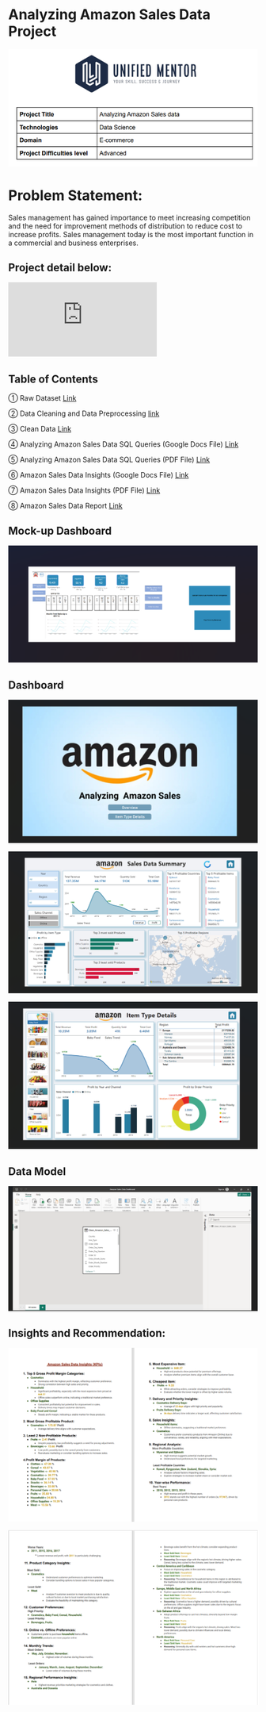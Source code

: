# Analyzing Amazon Sales Data Project

![Screenshot 2024-08-24 105420](https://github.com/Sanku777/UM-projects/blob/main/Analyzing_Amazon_Sales_Project/Screenshot%202024-08-24%20105420.png)

# Problem Statement:
Sales management has gained importance to meet increasing competition and the need for improvement methods of distribution to reduce cost to increase profits. Sales management today is the most important function in a commercial and business enterprises.

## Project detail below:
![Click Here](https://github.com/Sanku777/UM-projects/blob/main/Analyzing_Amazon_Sales_Project/Project%201_Analyzing%20Amazon%20Sales%20data.pdf)

## Table of Contents

① Raw Dataset [Link](https://github.com/Sanku777/UM-projects/blob/main/Analyzing_Amazon_Sales_Project/Amazon%20Sales%20data.csv)

② Data Cleaning and Data Preprocessing [link](https://github.com/Sanku777/UM-projects/blob/main/Analyzing_Amazon_Sales_Project/SQL_Data_Cleaning_%26_Data_Preprocessing.sql)

③ Clean Data [Link](https://github.com/Sanku777/UM-projects/blob/main/Analyzing_Amazon_Sales_Project/Clean_Amazon_Sales_data.csv)

④ Analyzing Amazon Sales Data SQL Queries (Google Docs File) [Link](https://github.com/Sanku777/UM-projects/blob/main/Analyzing_Amazon_Sales_Project/Analysing%20Amazon%20Sales%20SQL%20Queries.docx)

⑤ Analyzing Amazon Sales Data SQL Queries (PDF File) [Link](https://github.com/Sanku777/UM-projects/blob/main/Analyzing_Amazon_Sales_Project/Analysing%20Amazon%20Sales%20SQL%20Queries.pdf)

⑥ Amazon Sales Data Insights (Google Docs File) [Link](https://github.com/Sanku777/UM-projects/blob/main/Analyzing_Amazon_Sales_Project/Amazon%20Sales%20Data%20Insights.docx)

⑦ Amazon Sales Data Insights (PDF File) [Link](https://github.com/Sanku777/UM-projects/blob/main/Analyzing_Amazon_Sales_Project/Amazon%20Sales%20Data%20Insights.pdf)

⑧ Amazon Sales Data Report [Link](https://github.com/Sanku777/UM-projects/blob/main/Analyzing_Amazon_Sales_Project/Analysing%20Amazon%20Sales%20Data%20Report%20sK.pdf)

## Mock-up Dashboard

![Screenshot 2024-08-24 151521](https://github.com/Sanku777/UM-projects/blob/main/Analyzing_Amazon_Sales_Project/Screenshot%202024-08-24%20151521.png)

## Dashboard

![Screenshot 2024-08-24 152125](https://github.com/Sanku777/UM-projects/blob/main/Analyzing_Amazon_Sales_Project/Screenshot%202024-08-24%20152125.png)

![Screenshot 2024-08-24 152730](https://github.com/Sanku777/UM-projects/blob/main/Analyzing_Amazon_Sales_Project/Screenshot%202024-08-24%20152730.png)

![Screenshot 2024-08-24 153526](https://github.com/Sanku777/UM-projects/blob/main/Analyzing_Amazon_Sales_Project/Screenshot%202024-08-24%20153526.png)

## Data Model

![Screenshot 2024-08-24 154241](https://github.com/Sanku777/UM-projects/blob/main/Analyzing_Amazon_Sales_Project/Screenshot%202024-08-24%20154241.png)

## Insights and Recommendation:

![Amazon Sales Data Insights_page-1 & page-2](https://github.com/Sanku777/UM-projects/blob/main/Analyzing_Amazon_Sales_Project/Screenshot%202024-08-24%20155750.png)

![Amazon Sales Data Insights_page-3 & page-4](https://github.com/Sanku777/UM-projects/blob/main/Analyzing_Amazon_Sales_Project/Screenshot%202024-08-24%20160348.png)
